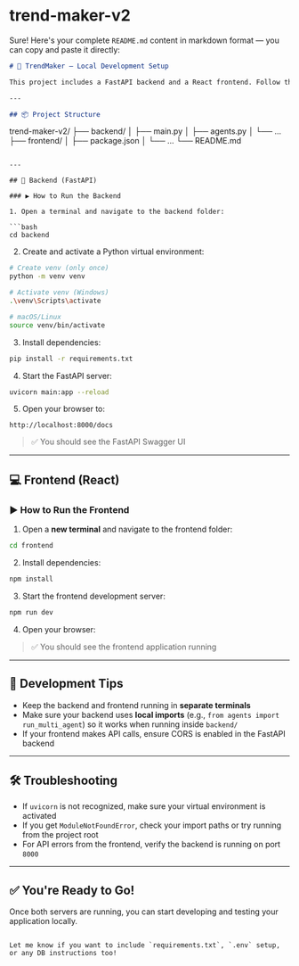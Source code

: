 # trend-maker-v2

Sure! Here's your complete `README.md` content in markdown format — you can copy and paste it directly:

```markdown
# 🚀 TrendMaker — Local Development Setup

This project includes a FastAPI backend and a React frontend. Follow the instructions below to run everything locally for development and testing.

---

## 📦 Project Structure

```

trend-maker-v2/
├── backend/
│   ├── main.py
│   ├── agents.py
│   └── ...
├── frontend/
│   ├── package.json
│   └── ...
└── README.md

````

---

## 🐍 Backend (FastAPI)

### ▶️ How to Run the Backend

1. Open a terminal and navigate to the backend folder:

```bash
cd backend
````

2. Create and activate a Python virtual environment:

```bash
# Create venv (only once)
python -m venv venv

# Activate venv (Windows)
.\venv\Scripts\activate

# macOS/Linux
source venv/bin/activate
```

3. Install dependencies:

```bash
pip install -r requirements.txt
```

4. Start the FastAPI server:

```bash
uvicorn main:app --reload
```

5. Open your browser to:

```
http://localhost:8000/docs
```

> ✅ You should see the FastAPI Swagger UI

---

## 💻 Frontend (React)

### ▶️ How to Run the Frontend

1. Open a **new terminal** and navigate to the frontend folder:

```bash
cd frontend
```

2. Install dependencies:

```bash
npm install
```

3. Start the frontend development server:

```bash
npm run dev
```

4. Open your browser:


> ✅ You should see the frontend application running

---

## 🧪 Development Tips

* Keep the backend and frontend running in **separate terminals**
* Make sure your backend uses **local imports** (e.g., `from agents import run_multi_agent`) so it works when running inside `backend/`
* If your frontend makes API calls, ensure CORS is enabled in the FastAPI backend

---

## 🛠 Troubleshooting

* If `uvicorn` is not recognized, make sure your virtual environment is activated
* If you get `ModuleNotFoundError`, check your import paths or try running from the project root
* For API errors from the frontend, verify the backend is running on port `8000`

---

## ✅ You're Ready to Go!

Once both servers are running, you can start developing and testing your application locally.

```

Let me know if you want to include `requirements.txt`, `.env` setup, or any DB instructions too!
```
